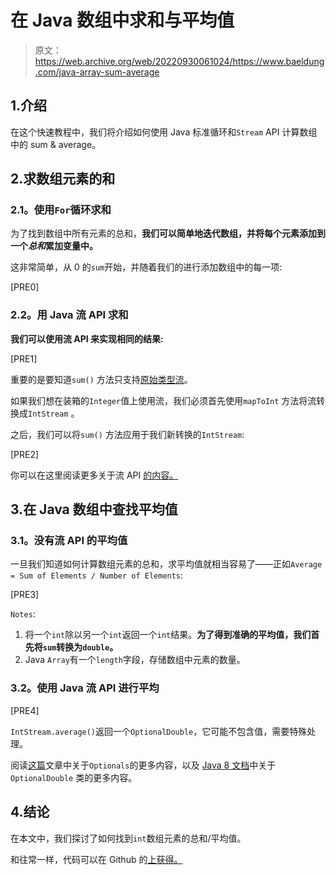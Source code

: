 # 在 Java 数组中求和与平均值

> 原文：<https://web.archive.org/web/20220930061024/https://www.baeldung.com/java-array-sum-average>

## 1.介绍

在这个快速教程中，我们将介绍如何使用 Java 标准循环和`Stream` API 计算数组中的 sum & average。

## 2.求数组元素的和

### **2.1。使用`For`循环求和**

为了找到数组中所有元素的总和，**我们可以简单地迭代数组，并将每个元素添加到一个*总和*累加变量中。**

这非常简单，从 0 的`sum`开始，并随着我们的进行添加数组中的每一项:

[PRE0]

### **2.2。用 Java 流 API 求和**

**我们可以使用流 API 来实现相同的结果:**

[PRE1]

重要的是要知道`sum()` 方法只支持[原始类型流](/web/20220628084227/https://www.baeldung.com/java-8-primitive-streams)。

如果我们想在装箱的`Integer`值上使用流，我们必须首先使用`mapToInt` 方法将流转换成`IntStream` 。

之后，我们可以将`sum()` 方法应用于我们新转换的`IntStream`:

[PRE2]

你可以在这里阅读更多关于流 API [的内容。](/web/20220628084227/https://www.baeldung.com/java-8-streams)

## 3.在 Java 数组中查找平均值

### **3.1。没有流 API 的平均值**

一旦我们知道如何计算数组元素的总和，求平均值就相当容易了——正如`Average = Sum of Elements / Number of Elements`:

[PRE3]

`Notes`:

1.  将一个`int`除以另一个`int`返回一个`int`结果。**为了得到准确的平均值，我们首先将`sum`转换为`double`。**
2.  Java `Array`有一个`length`字段，存储数组中元素的数量。

### **3.2。使用 Java 流 API 进行平均**

[PRE4]

`IntStream.average()`返回一个`OptionalDouble`，它可能不包含值，需要特殊处理。

阅读[这篇](/web/20220628084227/https://www.baeldung.com/java-optional)文章中关于`Optionals`的更多内容，以及 [Java 8 文档](https://web.archive.org/web/20220628084227/https://docs.oracle.com/en/java/javase/11/docs/api/java.base/java/util/OptionalDouble.html#orElse(double))中关于`OptionalDouble` 类的更多内容。

## 4.结论

在本文中，我们探讨了如何找到`int`数组元素的总和/平均值。

和往常一样，代码可以在 Github 的[上获得。](https://web.archive.org/web/20220628084227/https://github.com/eugenp/tutorials/tree/master/core-java-modules/core-java-arrays-operations-advanced)